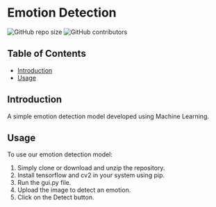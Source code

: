 # Emotion Detection

![GitHub repo size](https://img.shields.io/github/repo-size/Shuaib21803/Emotion-Detection)
![GitHub contributors](https://img.shields.io/github/contributors/Shuaib21803/Emotion-Detection)


## Table of Contents
- [Introduction](#introduction)
- [Usage](#usage)

## Introduction

A simple emotion detection model developed using Machine Learning.

## Usage

To use our emotion detection model:
  1. Simply clone or download and unzip the repository.
  2. Install tensorflow and cv2 in your system using pip.
  3. Run the gui.py file.
  4. Upload the image to detect an emotion.
  5. Click on the Detect button.
